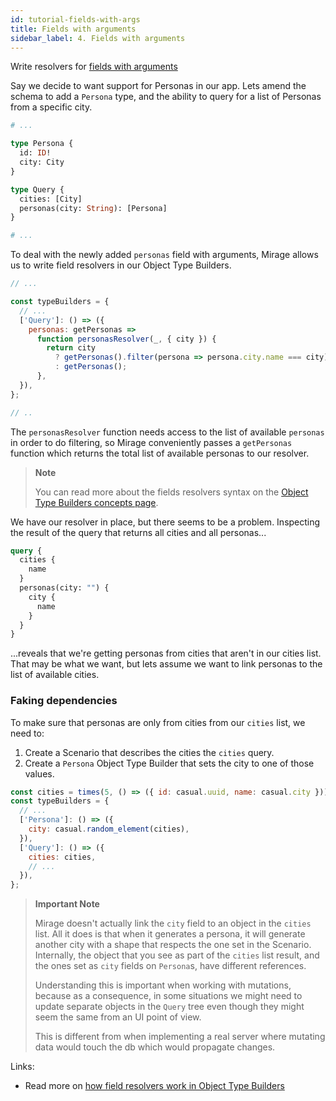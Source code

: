 ```yaml
---
id: tutorial-fields-with-args
title: Fields with arguments
sidebar_label: 4. Fields with arguments
---
```


Write resolvers for [fields with arguments](https://graphql.org/learn/schema/#arguments)

Say we decide to want support for Personas in our app. Lets amend the schema to add a `Persona` type, and the ability to query for a list of Personas from a specific city.

```graphql
# ...

type Persona {
  id: ID!
  city: City
}

type Query {
  cities: [City]
  personas(city: String): [Persona]
}

# ...
```

To deal with the newly added `personas` field with arguments, Mirage allows us to write field resolvers in our Object Type Builders.

```javascript
// ...

const typeBuilders = {
  // ...
  ['Query']: () => ({
    personas: getPersonas =>
      function personasResolver(_, { city }) {
        return city
          ? getPersonas().filter(persona => persona.city.name === city)
          : getPersonas();
      },
  }),
};

// ..
```

The `personasResolver` function needs access to the list of available `personas` in order to do filtering, so Mirage conveniently passes a `getPersonas` function which returns the total list of available personas to our resolver.

> **Note**
>
> You can read more about the fields resolvers syntax on the [Object Type Builders concepts page](/graphql-mirage/docs/object-type-builders#fields-with-arguments).

We have our resolver in place, but there seems to be a problem. Inspecting the result of the query that returns all cities and all personas...

```graphql
query {
  cities {
    name
  }
  personas(city: "") {
    city {
      name
    }
  }
}
```

...reveals that we're getting personas from cities that aren't in our cities list. That may be what we want, but lets assume we want to link personas to the list of available cities.

### Faking dependencies

To make sure that personas are only from cities from our `cities` list, we need to:

1. Create a Scenario that describes the cities the `cities` query.
2. Create a `Persona` Object Type Builder that sets the city to one of those values.

```javascript
const cities = times(5, () => ({ id: casual.uuid, name: casual.city }));
const typeBuilders = {
  // ...
  ['Persona']: () => ({
    city: casual.random_element(cities),
  }),
  ['Query']: () => ({
    cities: cities,
    // ...
  }),
};
```

> **Important Note**
>
> Mirage doesn't actually link the `city` field to an object in the `cities` list. All it does is that when it generates a persona, it will generate another city with a shape that respects the one set in the Scenario. Internally, the object that you see as part of the `cities` list result, and the ones set as `city` fields on `Persona`s, have different references.
>
> Understanding this is important when working with mutations, because as a consequence, in some situations we might need to update separate objects in the `Query` tree even though they might seem the same from an UI point of view.
>
> This is different from when implementing a real server where mutating data would touch the db which would propagate changes.

Links:

- Read more on [how field resolvers work in Object Type Builders](/graphql-mirage/docs/object-type-builders#fields-with-arguments)
